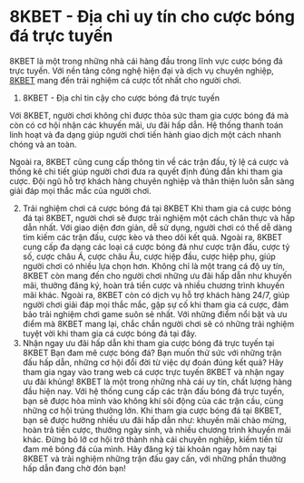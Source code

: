 
# 8KBET - Địa chỉ uy tín cho cược bóng đá trực tuyến

8KBET là một trong những nhà cái hàng đầu trong lĩnh vực cược bóng đá trực tuyến. Với nền tảng công nghệ hiện đại và dịch vụ chuyên nghiệp, <a href="https://8kbets.de/ "> 8KBET</a> mang đến trải nghiệm cá cược tốt nhất cho người chơi.


1. 8KBET - Địa chỉ tin cậy cho cược bóng đá trực tuyến

Với 8KBET, người chơi không chỉ được thỏa sức tham gia cược bóng đá mà còn có cơ hội nhận các khuyến mãi, ưu đãi hấp dẫn. Hệ thống thanh toán linh hoạt và đa dạng giúp người chơi tiến hành giao dịch một cách nhanh chóng và an toàn.



Ngoài ra, 8KBET cũng cung cấp thông tin về các trận đấu, tỷ lệ cá cược và thống kê chi tiết giúp người chơi đưa ra quyết định đúng đắn khi tham gia cược. Đội ngũ hỗ trợ khách hàng chuyên nghiệp và thân thiện luôn sẵn sàng giải đáp mọi thắc mắc của người chơi.


2. Trải nghiệm chơi cá cược bóng đá tại 8KBET
Khi tham gia cá cược bóng đá tại 8KBET, người chơi sẽ được trải nghiệm một cách chân thực và hấp dẫn nhất. Với giao diện đơn giản, dễ sử dụng, người chơi có thể dễ dàng tìm kiếm các trận đấu, cược kèo và theo dõi kết quả.
Ngoài ra, 8KBET cung cấp đa dạng các loại cá cược bóng đá như cược trận đấu, cược tỷ số, cược châu Á, cược châu Âu, cược hiệp đầu, cược hiệp phụ, giúp người chơi có nhiều lựa chọn hơn.
Không chỉ là một trang cá độ uy tín, 8KBET còn mang đến cho người chơi những ưu đãi hấp dẫn như khuyến mãi, thưởng đăng ký, hoàn trả tiền cược và nhiều chương trình khuyến mãi khác.
Ngoài ra, 8KBET còn có dịch vụ hỗ trợ khách hàng 24/7, giúp người chơi giải đáp mọi thắc mắc, gặp sự cố khi tham gia cá cược, đảm bảo trải nghiệm chơi game suôn sẻ nhất.
Với những điểm nổi bật và ưu điểm mà 8KBET mang lại, chắc chắn người chơi sẽ có những trải nghiệm tuyệt vời khi tham gia cá cược bóng đá tại đây.
3. Nhận ngay ưu đãi hấp dẫn khi tham gia cược bóng đá trực tuyến tại 8KBET
Bạn đam mê cược bóng đá? Bạn muốn thử sức với những trận đấu hấp dẫn, những cơ hội đổi đời từ việc dự đoán đúng kết quả? Hãy tham gia ngay vào trang web cá cược trực tuyến 8KBET và nhận ngay ưu đãi khủng!
8KBET là một trong những nhà cái uy tín, chất lượng hàng đầu hiện nay. Với hệ thống cung cấp các trận đấu bóng đá trực tuyến, bạn sẽ được hòa mình vào không khí sôi động của các trận cầu, cùng những cơ hội trúng thưởng lớn.
Khi tham gia cược bóng đá tại 8KBET, bạn sẽ được hưởng nhiều ưu đãi hấp dẫn như: khuyến mãi chào mừng, hoàn trả tiền cược, thưởng ngày sinh, và nhiều chương trình khuyến mãi khác.
Đừng bỏ lỡ cơ hội trở thành nhà cái chuyên nghiệp, kiếm tiền từ đam mê bóng đá của mình. Hãy đăng ký tài khoản ngay hôm nay tại 8KBET và trải nghiệm những trận đấu gay cấn, với những phần thưởng hấp dẫn đang chờ đón bạn!
